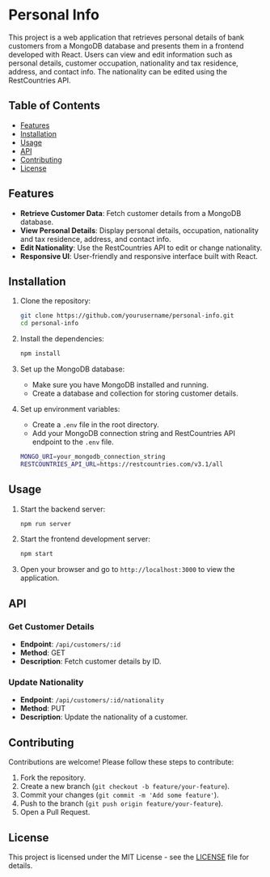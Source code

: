 # Personal Info

This project is a web application that retrieves personal details of bank customers from a MongoDB database and presents them in a frontend developed with React. Users can view and edit information such as personal details, customer occupation, nationality and tax residence, address, and contact info. The nationality can be edited using the RestCountries API.

## Table of Contents

- [Features](#features)
- [Installation](#installation)
- [Usage](#usage)
- [API](#api)
- [Contributing](#contributing)
- [License](#license)

## Features

- **Retrieve Customer Data**: Fetch customer details from a MongoDB database.
- **View Personal Details**: Display personal details, occupation, nationality and tax residence, address, and contact info.
- **Edit Nationality**: Use the RestCountries API to edit or change nationality.
- **Responsive UI**: User-friendly and responsive interface built with React.

## Installation

1. Clone the repository:
    ```sh
    git clone https://github.com/yourusername/personal-info.git
    cd personal-info
    ```

2. Install the dependencies:
    ```sh
    npm install
    ```

3. Set up the MongoDB database:
    - Make sure you have MongoDB installed and running.
    - Create a database and collection for storing customer details.

4. Set up environment variables:
    - Create a `.env` file in the root directory.
    - Add your MongoDB connection string and RestCountries API endpoint to the `.env` file.
    ```sh
    MONGO_URI=your_mongodb_connection_string
    RESTCOUNTRIES_API_URL=https://restcountries.com/v3.1/all
    ```

## Usage

1. Start the backend server:
    ```sh
    npm run server
    ```

2. Start the frontend development server:
    ```sh
    npm start
    ```

3. Open your browser and go to `http://localhost:3000` to view the application.

## API

### Get Customer Details

- **Endpoint**: `/api/customers/:id`
- **Method**: GET
- **Description**: Fetch customer details by ID.

### Update Nationality

- **Endpoint**: `/api/customers/:id/nationality`
- **Method**: PUT
- **Description**: Update the nationality of a customer.

## Contributing

Contributions are welcome! Please follow these steps to contribute:

1. Fork the repository.
2. Create a new branch (`git checkout -b feature/your-feature`).
3. Commit your changes (`git commit -m 'Add some feature'`).
4. Push to the branch (`git push origin feature/your-feature`).
5. Open a Pull Request.

## License

This project is licensed under the MIT License - see the [LICENSE](LICENSE) file for details.
